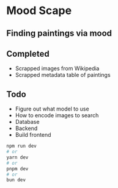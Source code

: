 # Mood Scape

## Finding paintings via mood

## Completed

- Scrapped images from Wikipedia
- Scrapped metadata table of paintings

## Todo

- Figure out what model to use
- How to encode images to search
- Database
- Backend
- Build frontend

```bash
npm run dev
# or
yarn dev
# or
pnpm dev
# or
bun dev
```
